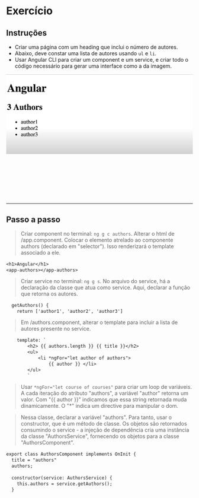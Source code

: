 # Exercício

## Instruções
* Criar uma página com um heading que inclui o número de autores.
* Abaixo, deve constar uma lista de autores usando `ul` e `li`.
* Usar Angular CLI para criar um component e um service, e criar todo o código necessário para gerar uma interface como a da imagem.

![Image](/exercicio/exercicio.jpg)

<br/>
<br/>
<br/>
<br/>
<br/>
<br/>

***

## Passo a passo

> Criar component no terminal: `ng g c authors`.
Alterar o html de /app.component. Colocar o elemento atrelado ao componente authors (declarado em "selector"). Isso renderizará o template associado a ele.
```
<h1>Angular</h1>
<app-authors></app-authors>
``` 
> Criar service no terminal: `ng g s`.
No arquivo do service, há a declaração da classe que atua como service. Aqui, declarar a função que retorna os autores.
```
  getAuthors() {
    return ['author1', 'author2', 'author3']
```
> Em /authors.component, alterar o template para incluir a lista de autores presente no service.
```
    template: `
        <h2> {{ authors.length }} {{ title }}</h2>
        <ul>
            <li *ngFor="let author of authors">
                {{ author }} </li>
        </ul>
        `
```

> Usar `*ngFor="let course of courses"` para criar um loop de variáveis. A cada iteração do atributo "authors", a variável "author" retorna um valor. Com "{{ author }}" indicamos que essa string retornada muda dinamicamente.
O "*" indica um directive para manipular o dom.

> Nessa classe, declarar a variável "authors". Para tanto, usar o constructor, que é um método de classe. Os objetos são retornados consumindo o service - a injeção de dependência cria uma instância da classe "AuthorsService", fornecendo os objetos para a classe "AuthorsComponent".
```
export class AuthorsComponent implements OnInit {
  title = "authors"
  authors;

  constructor(service: AuthorsService) {
    this.authors = service.getAuthors(); 
  }
```

